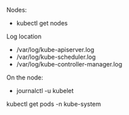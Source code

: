 Nodes:

- kubectl get nodes

Log location

- /var/log/kube-apiserver.log
- /var/log/kube-scheduler.log
- /var/log/kube-controller-manager.log

On the node:

- journalctl -u kubelet


kubectl get pods -n kube-system
